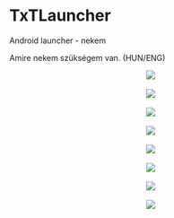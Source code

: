 # TxTLauncher
Android launcher - nekem

Amire nekem szükségem van.
(HUN/ENG)

<p align=center>
  <kbd><img src="./img/screen-hu-1.png"></kbd>
  <br /><br />
  <kbd><img src="./img/screen-hu-2.png"></kbd>
  <br /><br />
  <kbd><img src="./img/screen-alt-hu-1.png"></kbd>
  <br /><br />
  <kbd><img src="./img/screen-alt-hu-2.png"></kbd>
  <br /><br />
  <kbd><img src="./img/screen1.png"></kbd>
  <br /><br />
  <kbd><img src="./img/screen2.png"></kbd>
  <br /><br />
  <kbd><img src="./img/screen3.png"></kbd>
  <br /><br />
  <kbd><img src="./img/screen4.png"></kbd>
  <br /><br />
</p>

